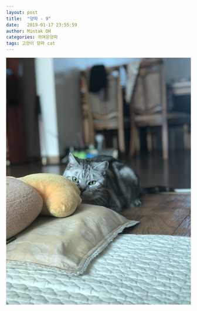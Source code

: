 ```yaml
---
layout: post
title:  "양파 - 9"
date:   2019-01-17 23:55:59
author: Mintak OH
categories: 귀여운양파
tags: 고양이 양파 cat
---
```


![이미지](https://raw.githubusercontent.com/mintakoh/mintakoh.github.io/master/assets/cat_onion/onion9.jpg)